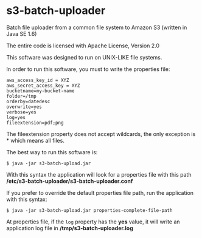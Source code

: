 # s3-batch-uploader
Batch file uploader from a common file system to Amazon S3 (written in Java SE 1.6)

The entire code is licensed with Apache License, Version 2.0

This software was designed to run on UNIX-LIKE file systems.

In order to run this software, you must to write the properties file: 

```
aws_access_key_id = XYZ
aws_secret_access_key = XYZ 
bucketname=my-bucket-name
folder=/tmp
orderby=datedesc
overwrite=yes
verbose=yes
log=yes
fileextension=pdf;png
```

The fileextension property does not accept wildcards, the only exception is * which means all files.

The best way to run this software is:

```
$ java -jar s3-batch-upload.jar 
```

With this syntax the application will look for a properties file with this path **/etc/s3-batch-uploader/s3-batch-uploader.conf**

If you prefer to override the default properties file path, run the application with this syntax:

```
$ java -jar s3-batch-upload.jar properties-complete-file-path
```

At properties file, if the ```log``` property has the **yes** value, it will write an application log file in **/tmp/s3-batch-uploader.log**
